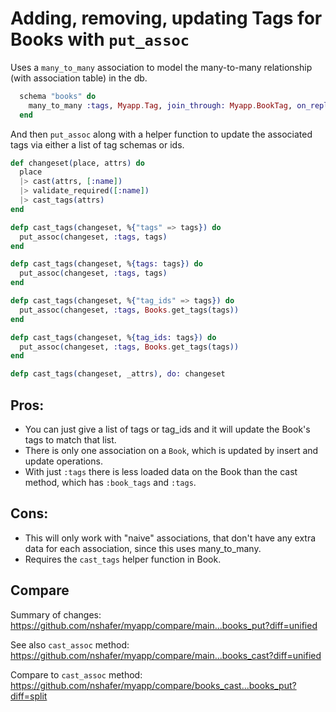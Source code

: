 # Adding, removing, updating Tags for Books with `put_assoc`

Uses a `many_to_many` association to model the many-to-many relationship (with association table) in the db.


```elixir
  schema "books" do
    many_to_many :tags, Myapp.Tag, join_through: Myapp.BookTag, on_replace: :delete
  end
```

And then `put_assoc` along with a helper function to update the associated tags via either a list of tag schemas or ids.

```elixir
def changeset(place, attrs) do
  place
  |> cast(attrs, [:name])
  |> validate_required([:name])
  |> cast_tags(attrs)
end

defp cast_tags(changeset, %{"tags" => tags}) do
  put_assoc(changeset, :tags, tags)
end

defp cast_tags(changeset, %{tags: tags}) do
  put_assoc(changeset, :tags, tags)
end

defp cast_tags(changeset, %{"tag_ids" => tags}) do
  put_assoc(changeset, :tags, Books.get_tags(tags))
end

defp cast_tags(changeset, %{tag_ids: tags}) do
  put_assoc(changeset, :tags, Books.get_tags(tags))
end

defp cast_tags(changeset, _attrs), do: changeset
```

## Pros:
    
- You can just give a list of tags or tag_ids and it will update the Book's tags to match that list.
- There is only one association on a `Book`, which is updated by insert and update operations.
- With just `:tags` there is less loaded data on the Book than the cast method, which has `:book_tags` and `:tags`.

## Cons:

- This will only work with "naive" associations, that don't have any extra data for each association, since this uses many_to_many.
- Requires the `cast_tags` helper function in Book.

## Compare

Summary of changes: https://github.com/nshafer/myapp/compare/main...books_put?diff=unified

See also `cast_assoc` method: https://github.com/nshafer/myapp/compare/main...books_cast?diff=unified

Compare to `cast_assoc` method: https://github.com/nshafer/myapp/compare/books_cast...books_put?diff=split

